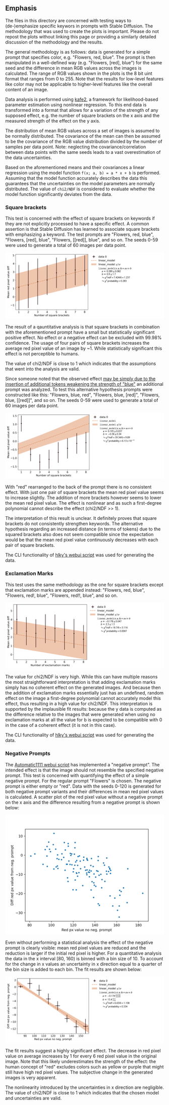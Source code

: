 ## Emphasis

The files in this directory are concerned with testing ways to (de-)emphasize specific keywors in prompts with Stable Diffusion.
The methodology that was used to create the plots is important.
Please do not repost the plots without linking this page or providing a similarly detailed discussion of the methodology and the results.

The general methodology is as follows:
data is generated for a simple prompt that specifies color, e.g. "Flowers, red, blue".
The prompt is then manipulated in a well-defined way (e.g. "Flowers, [red], blue")
for the same seed and the difference in mean RGB values across the images is calculated.
The range of RGB values shown in the plots is the 8 bit uint format that ranges from 0 to 255.
Note that the results for low-level features like color may not be applicable to higher-level features like the overall content of an image.

Data analysis is performed using [kafe2](https://github.com/PhiLFitters/kafe2),
a framework for likelihood-based parameter estimation using nonlinear regression.
To this end data is transformed into a format that allows for a variation of the strength of any supposed effect,
e.g. the number of square brackets on the x axis and the measured strength of the effect on the y axis.

The distribution of mean RGB values across a set of images is assumed to be normally distributed.
The covariance of the mean can then be assumed to be the covariance of the RGB value distribution divided by the number of samples per data point.
Note: neglecting the covariance/correlation between data points with the same seeds leads to a vast overestimation of the data uncertainties.

Based on the aforementioned means and their covariances a linear regression using the model function `f(x; a, b) = a * x + b` is performed.
Assuming that the model function accurately describes the data this guarantees that the uncertainties on the model parameters are normally distributed.
The value of `chi2/NDF` is considered to evaluate whether the model function significantly deviates from the data.

### Square brackets
This test is concerned with the effect of square brackets on keywords if they are not explicitly processed to have a specific effect.
A common assertion is that Stable Diffusion has learned to associate square brackets with emphasizing a keyword.
The test prompts are "Flowers, red, blue", "Flowers, [red], blue", "Flowers, [[red]], blue", and so on.
The seeds 0-59 were used to generate a total of 60 images per data point.

![Square brackets](./square_brackets.png)

The result of a qauntitative analysis is that square brackets in combination with the aforementioned prompt have a small but statistically significant positive effect.
No effect or a negative effect can be excluded with 99.98% confidence.
The usage of four pairs of square brackets increases the average red pixel value of an image by ~1.
While statistically significant this effect is not perceptible to humans.

The value of chi2/NDF is close to 1 which indicates that the assumptions that went into the analysis are valid.

Since someone noted that the observed effect [may be simply due to the insertion of additional tokens weakening the strength of "blue"](https://github.com/JohannesGaessler/stable-diffusion-tools/issues/1) an additional prompt was analyzed.
To test this alternative hypothesis prompts were constructed like this: "Flowers, blue, red", "Flowers, blue, [red]", "Flowers, blue, [[red]]", and so on.
The seeds 0-59 were used to generate a total of 60 images per data point.

![Square brackets 2](./square_brackets_2.png)

With "red" rearranged to the back of the prompt there is no consistent effect.
With just one pair of square brackets the mean red pixel value seems to increase slightly.
The addition of more brackets however seems to lower the mean red pixel value.
The effect is nonlinear and as such a first-degree polynomial cannot describe the effect (chi2/NDF >> 1).

The interpretation of this result is unclear.
It definitely proves that square brackets do not consistently strengthen keywords.
The alternative hypothesis regarding an increased distance (in terms of tokens) due to the squared brackets also does not seem compatible
since the expectation would be that the mean red pixel value continuously decreases with each pair of square brackets.

The CLI functionality of [hlky's webui script](https://github.com/hlky/stable-diffusion-webui) was used for generating the data.

### Exclamation Marks
This test uses the same methodology as the one for square brackets except that exclamation marks are appended instead: "Flowers, red, blue", "Flowers, red!, blue", "Flowers, red!!, blue", and so on.

![Exclamation marks](./exclamation_marks.png)

The value for chi2/NDF is very high.
While this can have multiple reasons the most straightforward interpretation is that adding exclamation marks simply has no coherent effect on the generated images.
And because then the addition of exclamation marks essentially just has an undefined, random effect on the image a first-degree polynomial cannot accurately model this effect, thus resulting in a high value for chi2/NDF.
This interpretation is supported by the implausible fit results:
because the y data is computed as the difference relative to the images that were generated when using no exclamation marks
at all the value for b is expected to be compatible with 0 in the case of a coherent effect (it is not in this case).

The CLI functionality of [hlky's webui script](https://github.com/hlky/stable-diffusion-webui) was used for generating the data.

### Negative Prompts
The [Automatic1111 webui script](https://github.com/AUTOMATIC1111/stable-diffusion-webui) has implemented a "negative prompt".
The intended effect is that the image should not resemble the specified negative prompt.
This test is concerned with quantifying the effect of a simple negative prompt.
For the regular prompt "Flowers" is chosen.
The negative prompt is either empty or "red".
Data with the seeds 0-120 is generated for both negative prompt variants and their differences in mean red pixel values is calculated.
A scatter plot of the red pixel value without a negative prompt on the x axis and the difference resulting from a negative prompt is shown below:

![NP scatter plot](negative_prompt_scatter_plot.png)

Even without performing a statistical analysis the effect of the negative prompt is clearly visible:
mean red pixel values are reduced and the reduction is larger if the initial red pixel is higher.
For a quantitative analysis the data in the x interval [80, 160) is binned with a bin size of 10.
To account for the change in x values an uncertainty in x direction equal to a quarter of the bin size is added to each bin.
The fit results are shown below:

![NP fit](negative_prompt_fit.png)

The fit results suggest a highly significant effect.
The decrease in red pixel value on average increases by 1 for every 6 red pixel value in the original image.
Note that this likely underestimates the strength of the effect: the human concept of "red" excludes colors such as yellow or purple that might still have high red pixel values.
The subjective change in the generated images is very apparent.

The nonlinearity introduced by the uncertainties in x direction are negligible.
The value of chi2/NDF is close to 1 which indicates that the chosen model and uncertainties are valid.
